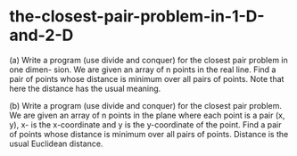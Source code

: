 # the-closest-pair-problem-in-1-D-and-2-D
(a) Write a program (use divide and conquer) for the closest pair problem in one dimen- sion. We are given an array of n points in the real line. Find a pair of points whose distance is minimum over all pairs of points. Note that here the distance has the usual meaning.

(b) Write a program (use divide and conquer) for the closest pair problem. We are given an array of n points in the plane where each point is a pair (x, y), x- is the x-coordinate and y is the y-coordinate of the point. Find a pair of points whose distance is minimum over all pairs of points. Distance is the usual Euclidean distance.
